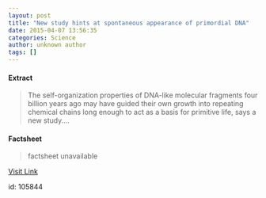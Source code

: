 ```yaml
---
layout: post
title: "New study hints at spontaneous appearance of primordial DNA"
date: 2015-04-07 13:56:35
categories: Science
author: unknown author
tags: []
---
```



#### Extract
>The self-organization properties of DNA-like molecular fragments four billion years ago may have guided their own growth into repeating chemical chains long enough to act as a basis for primitive life, says a new study....

#### Factsheet
>factsheet unavailable

[Visit Link](http://feeds.sciencedaily.com/~r/sciencedaily/~3/3sdpxYPmGqg/150407095635.htm)

id:  105844


